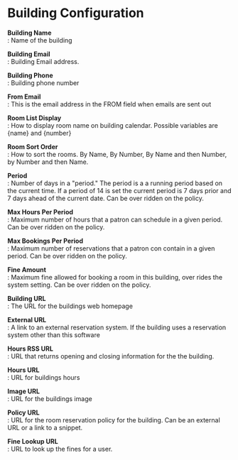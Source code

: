Building Configuration
======================

**Building Name**  
: Name of the building

**Building Email**  
: Building Email address. 

**Building Phone**  
: Building phone number

**From Email**  
: This is the email address in the FROM field when emails are sent out

**Room List Display**  
: How to display room name on building calendar. Possible variables are {name} and {number}

**Room Sort Order**  
: How to sort the rooms. By Name, By Number, By Name and then Number, by Number and then Name.

**Period**  
: Number of days in a "period."  The period is a a running period based on the current time. If a period of 14 is set the current period is 7 days prior and 7 days ahead of the current date.  Can be over ridden on the policy. 

**Max Hours Per Period**  
: Maximum number of hours that a patron can schedule in a given period. Can be over ridden on the policy.

**Max Bookings Per Period**  
: Maximum number of reservations that a patron con contain in a given period. Can be over ridden on the policy.

**Fine Amount**  
: Maximum fine allowed for booking a room in this building, over rides the system setting. Can be over ridden on the policy.

**Building URL**  
: The URL for the buildings web homepage

**External URL**  
: A link to an external reservation system. If the building uses a reservation system other than this software

**Hours RSS URL**  
: URL that returns opening and closing information for the the building. 

**Hours URL**  
: URL for buildings hours 

**Image URL**  
: URL for the buildings image

**Policy URL**  
: URL for the room reservation policy for the building. Can be an external URL or a link to a snippet.

**Fine Lookup URL**  
: URL to look up the fines for a user. 